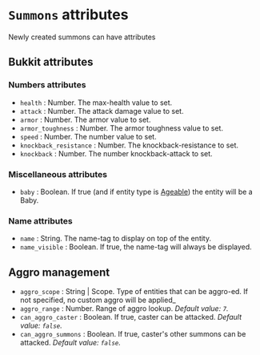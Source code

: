 # `Summons` attributes

Newly created summons can have attributes

## Bukkit attributes

### Numbers attributes

- `health` : Number. The max-health value to set.
- `attack` : Number. The attack damage value to set.
- `armor` : Number. The armor value to set.
- `armor_toughness` : Number. The armor toughness value to set.
- `speed` : Number. The number value to set.
- `knockback_resistance` : Number. The knockback-resistance to set.
- `knockback` : Number. The number knockback-attack to set.

### Miscellaneous attributes

- `baby` : Boolean. If true (and if entity type is [Ageable](https://jd.papermc.io/paper/1.21.3/org/bukkit/block/data/Ageable.html)) the entity will be a Baby.

### Name attributes

- `name` : String. The name-tag to display on top of the entity.
- `name_visible` : Boolean. If true, the name-tag will always be displayed.

## Aggro management

- `aggro_scope` : String | Scope. Type of entities that can be aggro-ed. If not specified, no custom aggro will be applied_
- `aggro_range` : Number. Range of aggro lookup. _Default value: `7`._
- `can_aggro_caster` : Boolean. If true, caster can be attacked. _Default value: `false`._
- `can_aggro_summons` : Boolean. If true, caster's other summons can be attacked. _Default value: `false`._

